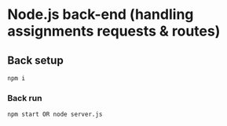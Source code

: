 # Node.js back-end (handling assignments requests & routes)

## Back setup
```
npm i
```

### Back run
```
npm start OR node server.js
```
